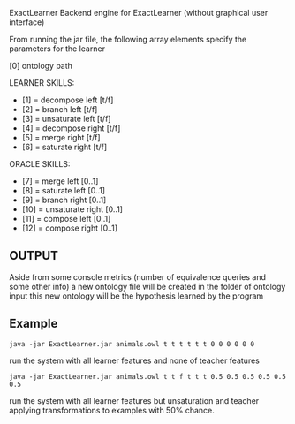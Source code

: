  ExactLearner
Backend engine for ExactLearner (without graphical user interface)

From running the jar file, the following array elements specify the parameters for the learner

[0] ontology path
 
LEARNER SKILLS:
- [1] = decompose left [t/f]
- [2] = branch left [t/f]
- [3] = unsaturate left [t/f]
- [4] = decompose right [t/f]
- [5] = merge right [t/f]
- [6] = saturate right [t/f]

ORACLE SKILLS:
- [7] = merge left [0..1]
- [8] = saturate left [0..1]
- [9] = branch right [0..1]
- [10] = unsaturate right [0..1]
- [11] = compose left [0..1]
- [12] = compose right [0..1]


## OUTPUT 
Aside from some console metrics (number of equivalence queries
and some other info) a new ontology file will be created in the folder of
ontology input this new ontology will be the hypothesis learned by the
program

## Example
```
java -jar ExactLearner.jar animals.owl t t t t t t 0 0 0 0 0 0 
```
run the system with all learner features and none of teacher features
```
java -jar ExactLearner.jar animals.owl t t f t t t 0.5 0.5 0.5 0.5 0.5 0.5 
```
run the system with all learner features but unsaturation and teacher applying transformations to examples with 50% chance.

